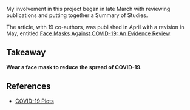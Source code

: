 
My involvement in this project began in late March with reviewing publications and putting together a Summary of Studies. 

The article, with 19 co-authors, was published in April with a revision in May, entitled [Face Masks Against COVID-19: An Evidence Review](www.preprints.org/manuscript/202004.0203/)

## Takeaway
**Wear a face mask to reduce the spread of COVID-19.**

## References
- [COVID-19 Plots](https://reshamas.github.io/covid19-plots/)
